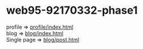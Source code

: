 # web95-92170332-phase1

profile =>  <a href="https://najafabadiah.github.io/web95-92170332-phase1/profile/index.html">profile/index.html</a><br>
blog =>  <a href="https://najafabadiah.github.io/web95-92170332-phase1/blog/index.html">blog/index.html</a><br>
Single page => <a href="https://najafabadiah.github.io/web95-92170332-phase1/blog/post.html">blog/post.html</a>

